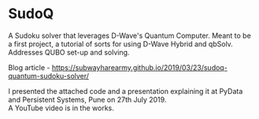 # SudoQ
A Sudoku solver that leverages D-Wave's Quantum Computer.
Meant to be a first project, a tutorial of sorts for using D-Wave Hybrid and qbSolv. Addresses QUBO set-up and solving.


Blog article - https://subwayharearmy.github.io/2019/03/23/sudoq-quantum-sudoku-solver/  
  
I presented the attached code and a presentation explaining it at PyData and Persistent Systems, Pune on 27th July 2019.  
A YouTube video is in the works.
